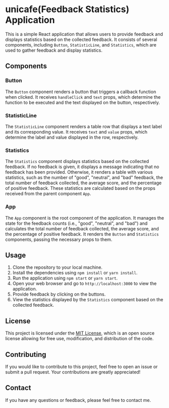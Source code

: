 # unicafe(Feedback Statistics) Application

This is a simple React application that allows users to provide feedback and displays statistics based on the collected feedback. It consists of several components, including `Button`, `StatisticLine`, and `Statistics`, which are used to gather feedback and display statistics.

## Components

### Button

The `Button` component renders a button that triggers a callback function when clicked. It receives `handleClick` and `text` props, which determine the function to be executed and the text displayed on the button, respectively.

### StatisticLine

The `StatisticLine` component renders a table row that displays a text label and its corresponding value. It receives `text` and `value` props, which determine the label and value displayed in the row, respectively.

### Statistics

The `Statistics` component displays statistics based on the collected feedback. If no feedback is given, it displays a message indicating that no feedback has been provided. Otherwise, it renders a table with various statistics, such as the number of "good", "neutral", and "bad" feedback, the total number of feedback collected, the average score, and the percentage of positive feedback. These statistics are calculated based on the props received from the parent component `App`.

### App

The `App` component is the root component of the application. It manages the state for the feedback counts (i.e., "good", "neutral", and "bad") and calculates the total number of feedback collected, the average score, and the percentage of positive feedback. It renders the `Button` and `Statistics` components, passing the necessary props to them.

## Usage

1. Clone the repository to your local machine.
2. Install the dependencies using `npm install` or `yarn install`.
3. Run the application using `npm start` or `yarn start`.
4. Open your web browser and go to `http://localhost:3000` to view the application.
5. Provide feedback by clicking on the buttons.
6. View the statistics displayed by the `Statistics` component based on the collected feedback.

## License

This project is licensed under the [MIT License](LICENSE), which is an open source license allowing for free use, modification, and distribution of the code.

## Contributing

If you would like to contribute to this project, feel free to open an issue or submit a pull request. Your contributions are greatly appreciated!

## Contact

If you have any questions or feedback, please feel free to contact me.